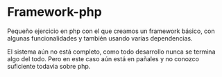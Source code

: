 # Framework-php

Pequeño ejercicio en php con el que creamos un framework básico, con algunas funcionalidades y también usando varias dependencias.

El sistema aún no está completo, como todo desarrollo nunca se termina algo del todo. Pero en este caso aún está en pañales y no conozco suficiente todavia sobre php.


